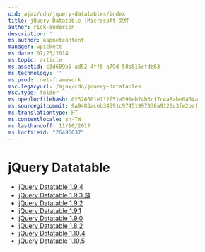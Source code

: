 ```yaml
---
uid: ajax/cdn/jquery-datatables/index
title: jQuery Datatable |Microsoft 文件
author: rick-anderson
description: ''
ms.author: aspnetcontent
manager: wpickett
ms.date: 07/23/2014
ms.topic: article
ms.assetid: c3d609b5-ad52-4ff8-a79d-58a815efdb63
ms.technology: ''
ms.prod: .net-framework
msc.legacyurl: /ajax/cdn/jquery-datatables
msc.type: folder
ms.openlocfilehash: 02326601e712f51a591eb74b6cf7c4a8abe0404a
ms.sourcegitcommit: 9a9483aceb34591c97451997036a9120c3fe2baf
ms.translationtype: HT
ms.contentlocale: zh-TW
ms.lasthandoff: 11/10/2017
ms.locfileid: "26496037"
---
```

<a name="jquery-datatables"></a>jQuery Datatable
====================
- [jQuery Datatable 1.9.4](cdnjquerydatatables194.md)
- [jQuery Datatable 1.9.3 放](cdnjquerydatatables193.md)
- [jQuery Datatable 1.9.2](cdnjquerydatatables192.md)
- [jQuery Datatable 1.9.1](cdnjquerydatatables191.md)
- [jQuery Datatable 1.9.0](cdnjquerydatatables190.md)
- [jQuery Datatable 1.8.2](cdnjquerydatatables182.md)
- [jQuery Datatable 1.10.4](cdnjquerydatatables104.md)
- [jQuery Datatable 1.10.5](cdnjquerydatatables105.md)
